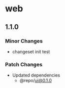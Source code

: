 # web

## 1.1.0

### Minor Changes

- changeset init test

### Patch Changes

- Updated dependencies
  - @repo/ui@0.1.0
